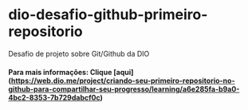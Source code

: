 # dio-desafio-github-primeiro-repositorio
Desafio de projeto sobre Git/Github da DIO

#### Para mais informações: Clique [aqui] (https://web.dio.me/project/criando-seu-primeiro-repositorio-no-github-para-compartilhar-seu-progresso/learning/a6e285fa-b9a0-4bc2-8353-7b729dabcf0c) 
